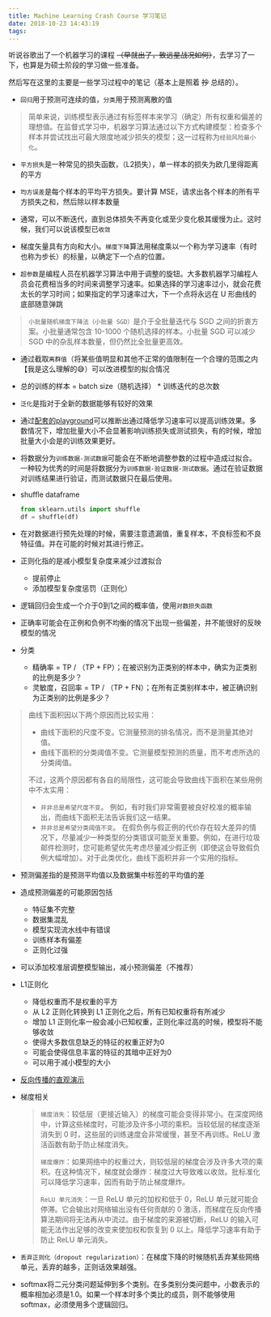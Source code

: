 ```yaml
---
title: Machine Learning Crash Course 学习笔记
date: 2018-10-23 14:43:19
tags:
---
```

听说谷歌出了一个机器学习的课程 ~~（早就出了，致远星战况如何）~~，去学习了一下，也算是为硕士阶段的学习做一些准备。

然后写在这里的主要是一些学习过程中的笔记（基本上是照着 ~~抄~~ 总结的）。

<!-- more -->

* `回归`用于预测可连续的值，`分类`用于预测离散的值

> 简单来说，训练模型表示通过有标签样本来学习（确定）所有权重和偏差的理想值。在监督式学习中，机器学习算法通过以下方式构建模型：检查多个样本并尝试找出可最大限度地减少损失的模型；这一过程称为`经验风险最小化`。

* `平方损失`是一种常见的损失函数，（L2损失），单一样本的损失为欧几里得距离的平方

* `均方误差`是每个样本的平均平方损失。要计算 MSE，请求出各个样本的所有平方损失之和，然后除以样本数量

* 通常，可以不断迭代，直到总体损失不再变化或至少变化极其缓慢为止。这时候，我们可以说该模型已`收敛`

* 梯度矢量具有方向和大小。`梯度下降`算法用梯度乘以一个称为学习速率（有时也称为步长）的标量，以确定下一个点的位置。

* `超参数`是编程人员在机器学习算法中用于调整的旋钮。大多数机器学习编程人员会花费相当多的时间来调整学习速率。如果选择的学习速率过小，就会花费太长的学习时间；如果指定的学习速率过大，下一个点将永远在 U 形曲线的底部随意弹跳

> `小批量随机梯度下降法（小批量 SGD）`是介于全批量迭代与 SGD 之间的折衷方案。小批量通常包含 10-1000 个随机选择的样本。小批量 SGD 可以减少 SGD 中的杂乱样本数量，但仍然比全批量更高效。

* 通过截取`离群值`（将某些值明显和其他不正常的值限制在一个合理的范围之内【我是这么理解的😅）可以改进模型的拟合情况

* 总的训练的样本 = batch size（随机选择） * 训练迭代的总次数

* `泛化`是指对于全新的数据能够有较好的效果

* 通过[配套的playground](https://developers.google.cn/machine-learning/crash-course/training-and-test-sets/playground-exercise)可以推断出通过降低学习速率可以提高训练效果。多数情况下，增加批量大小不会显著影响训练损失或测试损失，有的时候，增加批量大小会是的训练效果更好。

* 将数据分为`训练数据-测试数据`可能会在不断地调整参数的过程中造成过拟合。一种较为优秀的时间是将数据分为`训练数据-验证数据-测试数据`。通过在验证数据对训练结果进行验证，而测试数据只在最后使用。

* shuffle dataframe
    ```python
    from sklearn.utils import shuffle
    df = shuffle(df)
    ```

* 在对数据进行预先处理的时候，需要注意遗漏值，重复样本，不良标签和不良特征值。并在可能的时候对其进行修正。

* 正则化指的是减小模型复杂度来减少过渡拟合
    * 提前停止
    * 添加模型复杂度惩罚（正则化）

* 逻辑回归会生成一个介于0到1之间的概率值，使用`对数损失函数`

* 正确率可能会在正例和负例不均衡的情况下出现一些偏差，并不能很好的反映模型的情况

* 分类
    * 精确率 = TP / （TP + FP）；在被识别为正类别的样本中，确实为正类别的比例是多少？
    * 灵敏度，召回率 = TP / （TP + FN）；在所有正类别样本中，被正确识别为正类别的比例是多少？

> 曲线下面积因以下两个原因而比较实用：
> * 曲线下面积的尺度不变。它测量预测的排名情况，而不是测量其绝对值。
> * 曲线下面积的分类阈值不变。它测量模型预测的质量，而不考虑所选的分类阈值。
>
> 不过，这两个原因都有各自的局限性，这可能会导致曲线下面积在某些用例中不太实用：
> * `并非总是希望尺度不变`。 例如，有时我们非常需要被良好校准的概率输出，而曲线下面积无法告诉我们这一结果。
> * `并非总是希望分类阈值不变`。 在假负例与假正例的代价存在较大差异的情况下，尽量减少一种类型的分类错误可能至关重要。例如，在进行垃圾邮件检测时，您可能希望优先考虑尽量减少假正例（即使这会导致假负例大幅增加）。对于此类优化，曲线下面积并非一个实用的指标。

* 预测偏差指的是预测平均值以及数据集中标签的平均值的差

* 造成预测偏差的可能原因包括
    * 特征集不完整
    * 数据集混乱
    * 模型实现流水线中有错误
    * 训练样本有偏差
    * 正则化过强

* 可以添加校准层调整模型输出，减小预测偏差（不推荐）

* L1正则化
    * 降低权重而不是权重的平方
    * 从 L2 正则化转换到 L1 正则化之后，所有已知权重将有所减少
    * 增加 L1 正则化率一般会减小已知权重，正则化率过高的时候，模型将不能够收敛
    * 使得大多数信息缺乏的特征的权重正好为0
    * 可能会使得信息丰富的特征的其暗中正好为0
    * 可以用于减小模型的大小

* [反向传播的直观演示](https://google-developers.gonglchuangl.net/machine-learning/crash-course/backprop-scroll/)

* 梯度相关
    > `梯度消失`：较低层（更接近输入）的梯度可能会变得非常小。在深度网络中，计算这些梯度时，可能涉及许多小项的乘积。当较低层的梯度逐渐消失到 0 时，这些层的训练速度会非常缓慢，甚至不再训练。ReLU 激活函数有助于防止梯度消失。
    >
    > `梯度爆炸`：如果网络中的权重过大，则较低层的梯度会涉及许多大项的乘积。在这种情况下，梯度就会爆炸：梯度过大导致难以收敛。批标准化可以降低学习速率，因而有助于防止梯度爆炸。
    >
    > `ReLU 单元消失`：一旦 ReLU 单元的加权和低于 0，ReLU 单元就可能会停滞。它会输出对网络输出没有任何贡献的 0 激活，而梯度在反向传播算法期间将无法再从中流过。由于梯度的来源被切断，ReLU 的输入可能无法作出足够的改变来使加权和恢复到 0 以上。降低学习速率有助于防止 ReLU 单元消失。

* `丢弃正则化（dropout regularization）`：在梯度下降的时候随机丢弃某些网络单元，丢弃的越多，正则话效果越强。

* softmax将二元分类问题延伸到多个类别。在多类别分类问题中，小数表示的概率相加必须是1.0。如果一个样本时多个类比的成员，则不能够使用softmax，必须使用多个逻辑回归。